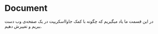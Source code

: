 # Document

در این قسمت ما یاد میگیریم که چگونه با کمک جاوااسکریپت در یک صفحه‌ی وب دست ببریم و تغییرش دهیم.
